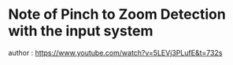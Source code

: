 # Note of Pinch to Zoom Detection with the input system

author : https://www.youtube.com/watch?v=5LEVj3PLufE&t=732s
